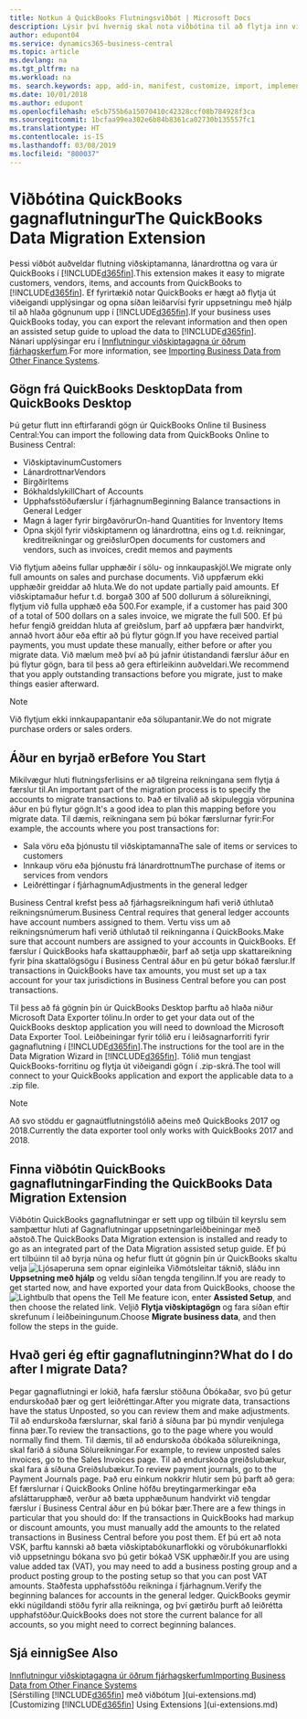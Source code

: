 ```yaml
---
title: Notkun á QuickBooks Flutningsviðbót | Microsoft Docs
description: Lýsir því hvernig skal nota viðbótina til að flytja inn viðskiptamenn, lánardrottna, vörur og reikninga frá QuickBooks Desktop til Business Central.
author: edupont04
ms.service: dynamics365-business-central
ms.topic: article
ms.devlang: na
ms.tgt_pltfrm: na
ms.workload: na
ms. search.keywords: app, add-in, manifest, customize, import, implement
ms.date: 10/01/2018
ms.author: edupont
ms.openlocfilehash: e5cb755b6a15070410c42328ccf08b784928f3ca
ms.sourcegitcommit: 1bcfaa99ea302e6b84b8361ca02730b135557fc1
ms.translationtype: HT
ms.contentlocale: is-IS
ms.lasthandoff: 03/08/2019
ms.locfileid: "800037"
---
```

# <a name="the-quickbooks-data-migration-extension"></a><span data-ttu-id="40010-103">Viðbótina QuickBooks gagnaflutningur</span><span class="sxs-lookup"><span data-stu-id="40010-103">The QuickBooks Data Migration Extension</span></span>
<span data-ttu-id="40010-104">Þessi viðbót auðveldar flutning viðskiptamanna, lánardrottna og vara úr QuickBooks í [!INCLUDE[d365fin](includes/d365fin_md.md)].</span><span class="sxs-lookup"><span data-stu-id="40010-104">This extension makes it easy to migrate customers, vendors, items, and accounts from QuickBooks to [!INCLUDE[d365fin](includes/d365fin_md.md)].</span></span> <span data-ttu-id="40010-105">Ef fyrirtækið notar QuickBooks er hægt að flytja út viðeigandi upplýsingar og opna síðan leiðarvísi fyrir uppsetningu með hjálp til að hlaða gögnunum upp í [!INCLUDE[d365fin](includes/d365fin_md.md)].</span><span class="sxs-lookup"><span data-stu-id="40010-105">If your business uses QuickBooks today, you can export the relevant information and then open an assisted setup guide to upload the data to [!INCLUDE[d365fin](includes/d365fin_md.md)].</span></span>  
<span data-ttu-id="40010-106">Nánari upplýsingar eru í [Innflutningur viðskiptagagna úr öðrum fjárhagskerfum](across-import-data-configuration-packages.md).</span><span class="sxs-lookup"><span data-stu-id="40010-106">For more information, see [Importing Business Data from Other Finance Systems](across-import-data-configuration-packages.md).</span></span>

## <a name="data-from-quickbooks-desktop"></a><span data-ttu-id="40010-107">Gögn frá QuickBooks Desktop</span><span class="sxs-lookup"><span data-stu-id="40010-107">Data from QuickBooks Desktop</span></span>
 
<span data-ttu-id="40010-108">Þú getur flutt inn eftirfarandi gögn úr QuickBooks Online til Business Central:</span><span class="sxs-lookup"><span data-stu-id="40010-108">You can import the following data from QuickBooks Online to Business Central:</span></span>

- <span data-ttu-id="40010-109">Viðskiptavinum</span><span class="sxs-lookup"><span data-stu-id="40010-109">Customers</span></span>  
- <span data-ttu-id="40010-110">Lánardrottnar</span><span class="sxs-lookup"><span data-stu-id="40010-110">Vendors</span></span>  
- <span data-ttu-id="40010-111">Birgðir</span><span class="sxs-lookup"><span data-stu-id="40010-111">Items</span></span>  
- <span data-ttu-id="40010-112">Bókhaldslykill</span><span class="sxs-lookup"><span data-stu-id="40010-112">Chart of Accounts</span></span>  
- <span data-ttu-id="40010-113">Upphafsstöðufærslur í fjárhagnum</span><span class="sxs-lookup"><span data-stu-id="40010-113">Beginning Balance transactions in General Ledger</span></span>  
- <span data-ttu-id="40010-114">Magn á lager fyrir birgðavörur</span><span class="sxs-lookup"><span data-stu-id="40010-114">On-hand Quantities for Inventory Items</span></span>  
- <span data-ttu-id="40010-115">Opna skjöl fyrir viðskiptamenn og lánardrottna, eins og t.d. reikningar, kreditreikningar og greiðslur</span><span class="sxs-lookup"><span data-stu-id="40010-115">Open documents for customers and vendors, such as invoices, credit memos and payments</span></span>  

<span data-ttu-id="40010-116">Við flytjum aðeins fullar upphæðir í sölu- og innkaupaskjöl.</span><span class="sxs-lookup"><span data-stu-id="40010-116">We migrate only full amounts on sales and purchase documents.</span></span> <span data-ttu-id="40010-117">Við uppfærum ekki upphæðir greiddar að hluta.</span><span class="sxs-lookup"><span data-stu-id="40010-117">We do not update partially paid amounts.</span></span> <span data-ttu-id="40010-118">Ef viðskiptamaður hefur t.d. borgað 300 af 500 dollurum á sölureikningi, flytjum við fulla upphæð eða 500.</span><span class="sxs-lookup"><span data-stu-id="40010-118">For example, if a customer has paid 300 of a total of 500 dollars on a sales invoice, we migrate the full 500.</span></span> <span data-ttu-id="40010-119">Ef þú hefur fengið greiddan hluta af greiðslum, þarf að uppfæra þær handvirkt, annað hvort áður eða eftir að þú flytur gögn.</span><span class="sxs-lookup"><span data-stu-id="40010-119">If you have received partial payments, you must update these manually, either before or after you migrate data.</span></span> <span data-ttu-id="40010-120">Við mælum með því að þú jafnir útistandandi færslur áður en þú flytur gögn, bara til þess að gera eftirleikinn auðveldari.</span><span class="sxs-lookup"><span data-stu-id="40010-120">We recommend that you apply outstanding transactions before you migrate, just to make things easier afterward.</span></span>

> [!NOTE]
> <span data-ttu-id="40010-121">Við flytjum ekki innkaupapantanir eða sölupantanir.</span><span class="sxs-lookup"><span data-stu-id="40010-121">We do not migrate purchase orders or sales orders.</span></span>

## <a name="before-you-start"></a><span data-ttu-id="40010-122">Áður en byrjað er</span><span class="sxs-lookup"><span data-stu-id="40010-122">Before You Start</span></span>
<span data-ttu-id="40010-123">Mikilvægur hluti flutningsferlisins er að tilgreina reikningana sem flytja á færslur til.</span><span class="sxs-lookup"><span data-stu-id="40010-123">An important part of the migration process is to specify the accounts to migrate transactions to.</span></span> <span data-ttu-id="40010-124">Það er tilvalið að skipuleggja vörpunina áður en þú flytur gögn.</span><span class="sxs-lookup"><span data-stu-id="40010-124">It's a good idea to plan this mapping before you migrate data.</span></span> <span data-ttu-id="40010-125">Til dæmis, reikningana sem þú bókar færslurnar fyrir:</span><span class="sxs-lookup"><span data-stu-id="40010-125">For example, the accounts where you post transactions for:</span></span>

- <span data-ttu-id="40010-126">Sala vöru eða þjónustu til viðskiptamanna</span><span class="sxs-lookup"><span data-stu-id="40010-126">The sale of items or services to customers</span></span>  
- <span data-ttu-id="40010-127">Innkaup vöru eða þjónustu frá lánardrottnum</span><span class="sxs-lookup"><span data-stu-id="40010-127">The purchase of items or services from vendors</span></span>  
- <span data-ttu-id="40010-128">Leiðréttingar í fjárhagnum</span><span class="sxs-lookup"><span data-stu-id="40010-128">Adjustments in the general ledger</span></span>  

<span data-ttu-id="40010-129">Business Central krefst þess að fjárhagsreikningum hafi verið úthlutað reikningsnúmerum.</span><span class="sxs-lookup"><span data-stu-id="40010-129">Business Central requires that general ledger accounts have account numbers assigned to them.</span></span> <span data-ttu-id="40010-130">Vertu viss um að reikningsnúmerum hafi verið úthlutað til reikninganna í QuickBooks.</span><span class="sxs-lookup"><span data-stu-id="40010-130">Make sure that account numbers are assigned to your accounts in QuickBooks.</span></span>
<span data-ttu-id="40010-131">Ef færslur í QuickBooks hafa skattaupphæðir, þarf að setja upp skattareikning fyrir þína skattalögsögu í Business Central áður en þú getur bókað færslur.</span><span class="sxs-lookup"><span data-stu-id="40010-131">If transactions in QuickBooks have tax amounts, you must set up a tax account for your tax jurisdictions in Business Central before you can post transactions.</span></span>

<span data-ttu-id="40010-132">Til þess að fá gögnin þín úr QuickBooks Desktop þarftu að hlaða niður Microsoft Data Exporter tólinu.</span><span class="sxs-lookup"><span data-stu-id="40010-132">In order to get your data out of the QuickBooks desktop application you will need to download the Microsoft Data Exporter Tool.</span></span>  <span data-ttu-id="40010-133">Leiðbeiningar fyrir tólið eru í leiðsagnarforriti fyrir gagnaflutning í [!INCLUDE[d365fin](includes/d365fin_md.md)].</span><span class="sxs-lookup"><span data-stu-id="40010-133">The instructions for the tool are in the Data Migration Wizard in [!INCLUDE[d365fin](includes/d365fin_md.md)].</span></span> <span data-ttu-id="40010-134">Tólið mun tengjast QuickBooks-forritinu og flytja út viðeigandi gögn í .zip-skrá.</span><span class="sxs-lookup"><span data-stu-id="40010-134">The tool will connect to your QuickBooks application and export the applicable data to a .zip file.</span></span>  

> [!NOTE]
> <span data-ttu-id="40010-135">Að svo stöddu er gagnaútflutningstólið aðeins með QuickBooks 2017 og 2018.</span><span class="sxs-lookup"><span data-stu-id="40010-135">Currently the data exporter tool only works with QuickBooks 2017 and 2018.</span></span>

## <a name="finding-the-quickbooks-data-migration-extension"></a><span data-ttu-id="40010-136">Finna viðbótin QuickBooks gagnaflutningar</span><span class="sxs-lookup"><span data-stu-id="40010-136">Finding the QuickBooks Data Migration Extension</span></span>
<span data-ttu-id="40010-137">Viðbótin QuickBooks gagnaflutningar er sett upp og tilbúin til keyrslu sem samþættur hluti af Gagnaflutningar uppsetningarleiðbeiningar með aðstoð.</span><span class="sxs-lookup"><span data-stu-id="40010-137">The QuickBooks Data Migration extension is installed and ready to go as an integrated part of the Data Migration assisted setup guide.</span></span> <span data-ttu-id="40010-138">Ef þú ert tilbúinn til að byrja núna og hefur flutt út gögnin þín úr QuickBooks skaltu velja ![Ljósaperuna sem opnar eiginleika Viðmótsleitar](media/ui-search/search_small.png "Segðu mér hvað þú vilt gera") táknið, sláðu inn **Uppsetning með hjálp** og veldu síðan tengda tengilinn.</span><span class="sxs-lookup"><span data-stu-id="40010-138">If you are ready to get started now, and have exported your data from QuickBooks, choose the ![Lightbulb that opens the Tell Me feature](media/ui-search/search_small.png "Tell me what you want to do") icon, enter **Assisted Setup**, and then choose the related link.</span></span> <span data-ttu-id="40010-139">Veljið **Flytja viðskiptagögn** og fara síðan eftir skrefunum í leiðbeiningunum.</span><span class="sxs-lookup"><span data-stu-id="40010-139">Choose **Migrate business data**, and then follow the steps in the guide.</span></span>  

## <a name="what-do-i-do-after-i-migrate-data"></a><span data-ttu-id="40010-140">Hvað geri ég eftir gagnaflutninginn?</span><span class="sxs-lookup"><span data-stu-id="40010-140">What do I do after I migrate Data?</span></span>
<span data-ttu-id="40010-141">Þegar gagnaflutningi er lokið, hafa færslur stöðuna Óbókaðar, svo þú getur endurskoðað þær og gert leiðréttingar.</span><span class="sxs-lookup"><span data-stu-id="40010-141">After you migrate data, transactions have the status Unposted, so you can review them and make adjustments.</span></span> <span data-ttu-id="40010-142">Til að endurskoða færslurnar, skal farið á síðuna þar þú myndir venjulega finna þær.</span><span class="sxs-lookup"><span data-stu-id="40010-142">To review the transactions, go to the page where you would normally find them.</span></span> <span data-ttu-id="40010-143">Til dæmis, til að endurskoða óbókaða sölureikninga, skal farið á síðuna Sölureikningar.</span><span class="sxs-lookup"><span data-stu-id="40010-143">For example, to review unposted sales invoices, go to the Sales Invoices page.</span></span> <span data-ttu-id="40010-144">Til að endurskoða greiðslubækur, skal fara á síðuna Greiðslubækur.</span><span class="sxs-lookup"><span data-stu-id="40010-144">To review payment journals, go to the Payment Journals page.</span></span>
<span data-ttu-id="40010-145">Það eru einkum nokkrir hlutir sem þú þarft að gera: Ef færslurnar í QuickBooks Online höfðu breytingarmerkingar eða afsláttarupphæð, verður að bæta upphæðunum handvirkt við tengdar færslur í Business Central áður en þú bókar þær.</span><span class="sxs-lookup"><span data-stu-id="40010-145">There are a few things in particular that you should do: If the transactions in QuickBooks had markup or discount amounts, you must manually add the amounts to the related transactions in Business Central before you post them.</span></span>
<span data-ttu-id="40010-146">Ef þú ert að nota VSK, þarftu kannski að bæta viðskiptabókunarflokki og vörubókunarflokki við uppsetningu bókana svo þú getir bókað VSK upphæðir.</span><span class="sxs-lookup"><span data-stu-id="40010-146">If you are using value added tax (VAT), you may need to add a business posting group and a product posting group to the posting setup so that you can post VAT amounts.</span></span>
<span data-ttu-id="40010-147">Staðfesta upphafsstöðu reikninga í fjárhagnum.</span><span class="sxs-lookup"><span data-stu-id="40010-147">Verify the beginning balances for accounts in the general ledger.</span></span> <span data-ttu-id="40010-148">QuickBooks geymir ekki núgildandi stöðu fyrir alla reikninga, og því gætirðu þurft að leiðrétta upphafstöður.</span><span class="sxs-lookup"><span data-stu-id="40010-148">QuickBooks does not store the current balance for all accounts, so you might need to correct beginning balances.</span></span>

## <a name="see-also"></a><span data-ttu-id="40010-149">Sjá einnig</span><span class="sxs-lookup"><span data-stu-id="40010-149">See Also</span></span>
[<span data-ttu-id="40010-150">Innflutningur viðskiptagagna úr öðrum fjárhagskerfum</span><span class="sxs-lookup"><span data-stu-id="40010-150">Importing Business Data from Other Finance Systems</span></span>](across-import-data-configuration-packages.md)  
<span data-ttu-id="40010-151">[Sérstilling [!INCLUDE[d365fin](includes/d365fin_md.md)] með viðbótum ](ui-extensions.md)</span><span class="sxs-lookup"><span data-stu-id="40010-151">[Customizing [!INCLUDE[d365fin](includes/d365fin_md.md)] Using Extensions ](ui-extensions.md)</span></span>  
